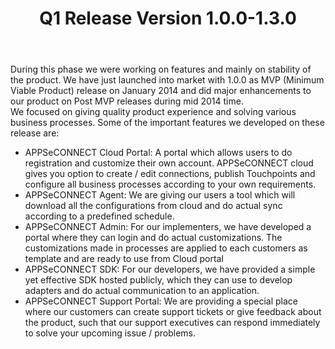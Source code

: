 ﻿---
title: "Q1 Release Version 1.0.0-1.3.0"
toc: true
tag: developers
category: "release-notes"
menus: 
    2014Release:
        title: "Q1 V 1.0.0-1.3.0"
        weight: 4
        icon: fa fa-wpexplorer
        identifier: 2014Q1Release
---

During this phase we were working on features and mainly on stability of the product. We have just
launched into market with 1.0.0 as MVP (Minimum Viable Product) release on January 2014 and
did major enhancements to our product on Post MVP releases during mid 2014 time.   
We focused on giving quality product experience and solving various business processes. 
Some of the important features we developed on these release are:  

* APPSeCONNECT Cloud Portal:  A portal which allows users to do registration and customize their own 
account. APPSeCONNECT cloud gives you option to create / edit connections, publish Touchpoints and 
configure all business processes according to your own requirements.  
* APPSeCONNECT Agent:  We are giving our users a tool which will download all the configurations 
from cloud and do actual sync according to a predefined schedule.  
* APPSeCONNECT Admin: For our implementers, we have developed a portal where they can login 
and do actual customizations. The customizations made in processes are applied to each customers 
as template and are ready to use from Cloud portal  
* APPSeCONNECT SDK: For our developers, we have provided a simple yet effective SDK hosted publicly, 
which they can use to develop adapters and do actual communication to an application.  
* APPSeCONNECT Support Portal: We are providing a special place where our customers can create 
support tickets or give feedback about the product, such that our support executives can respond 
immediately to solve your upcoming issue / problems.    


